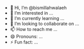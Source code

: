 - 👋 Hi, I’m @bismillahwalaeh
- 👀 I’m interested in ...
- 🌱 I’m currently learning ...
- 💞️ I’m looking to collaborate on ...
- 📫 How to reach me ...
- 😄 Pronouns: ...
- ⚡ Fun fact: ...

<!---
bismillahwalaeh/bismillahwalaeh is a ✨ special ✨ repository because its `README.md` (this file) appears on your GitHub profile.
You can click the Preview link to take a look at your changes.
--->
